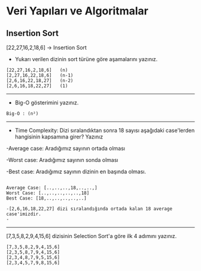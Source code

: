 # Veri Yapıları ve Algoritmalar

## Insertion Sort

[22,27,16,2,18,6] -> Insertion Sort

* Yukarı verilen dizinin sort türüne göre aşamalarını yazınız.

```
[22,27,16,2,18,6]   (n)
[2,27,16,22,18,6]   (n-1)
[2,6,16,22,18,27]   (n-2)
[2,6,16,18,22,27]   (1)
```

---

* Big-O gösterimini yazınız.

```
Big-O : (n²)
```

---

* Time Complexity: Dizi sıralandıktan sonra 18 sayısı aşağıdaki case'lerden hangisinin kapsamına girer? Yazınız

-Average case: Aradığımız sayının ortada olması

-Worst case: Aradığımız sayının sonda olması

-Best case: Aradığımız sayının dizinin en başında olması.

```

Average Case: [..,..,..,18,..,..,]
Worst Case: [..,..,..,..,..,18]
Best Case: [18,..,..,..,..,..]

-[2,6,16,18,22,27] dizi sıralandığında ortada kalan 18 average case'imizdir.
-
```

---

[7,3,5,8,2,9,4,15,6] dizisinin Selection Sort'a göre ilk 4 adımını yazınız.

```
[7,3,5,8,2,9,4,15,6]
[2,3,5,8,7,9,4,15,6]
[2,3,4,8,7,9,5,15,6]
[2,3,4,5,7,9,8,15,6]
```
